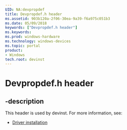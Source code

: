 ```yaml
---
UID: NA:devpropdef
title: Devpropdef.h header
ms.assetid: 903b120a-2f06-30ea-9a39-f6a975c051b3
ms.date: 05/09/2018
keywords: ["Devpropdef.h header"]
ms.keywords: 
ms.prod: windows-hardware
ms.technology: windows-devices
ms.topic: portal
product:
- Windows
tech.root: devinst
---
```


# Devpropdef.h header


## -description


This header is used by devinst. For more information, see:

- [Driver installation](../_devinst/index.md)
